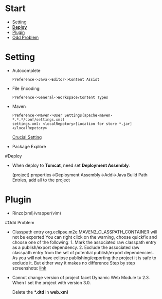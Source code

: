 # Start

* [Setting](#setting)
* **[Deploy](#deploy)**
* [Plugin](#plugin)
* [Odd Problem](#odd_problem)


<a id="setting"></a>

# Setting

* Autocomplete
	
	```
	Preference->Java->Editor->Content Assist
	```

* File Encoding

	```
	Preference->General->Workspace/Content Types
	```

* Maven

	```
	Preference->Maven->User Settings(apache-maven-*.*.*/conf/settings.xml)
	settings.xml: <localRepotory>[Location for store *.jar]</localRepotory> 
	```

	[Crucial Setting](https://github.com/neilChenXie/java_dev/blob/master/eclipse/MavenProject.md)

* Package Explore

<a id="deploy"></a>

#Deploy

* When deploy to **Tomcat**, need set **Deployment Assembly**.

	(project) properties->Deployment Assembly->Add->Java Build Path Entries, add all to the project

<a id="plugin"></a>

# Plugin

* Rinzo(xml)/vrapper(vim)

<a id="odd_problem"></a>

#Odd Problem

* Classpath entry org.eclipse.m2e.MAVEN2_CLASSPATH_CONTAINER will not be exported
	You can right click on the warning, choose quickfix and choose one of the following:
		1. Mark the associated raw classpath entry as a publish/export dependency.
		2. Exclude the associated raw classpath entry from the set of potential publish/export dependencies.
	As you will not have eclipse publishing/exporting the project it is safe to exclude it. But either way it makes no difference
	Step by step screenshots:
	[link](http://publib.boulder.ibm.com/infocenter/radhelp/v8/index.jsp?topic=/com.ibm.javaee.doc/topics/tlooseclasspath.html)

* Cannot change version of project facet Dynamic Web Module to 2.3. When I set the project with version 3.0.

	Delete the **\*.dtd** in **web.xml**
